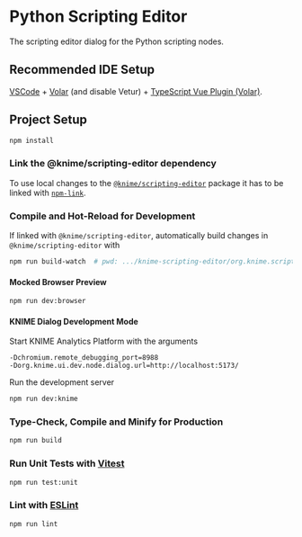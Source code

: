 # Python Scripting Editor

The scripting editor dialog for the Python scripting nodes.

## Recommended IDE Setup

[VSCode](https://code.visualstudio.com/) + [Volar](https://marketplace.visualstudio.com/items?itemName=Vue.volar) (and disable Vetur) + [TypeScript Vue Plugin (Volar)](https://marketplace.visualstudio.com/items?itemName=Vue.vscode-typescript-vue-plugin).

## Project Setup

```sh
npm install
```

### Link the @knime/scripting-editor dependency

To use local changes to the [`@knime/scripting-editor`](https://bitbucket.org/KNIME/knime-scripting-editor/src/master/org.knime.scripting.editor.js/) package it has to be linked with [`npm-link`](https://docs.npmjs.com/cli/v9/commands/npm-link).

### Compile and Hot-Reload for Development

If linked with `@knime/scripting-editor`, automatically build changes in `@knime/scripting-editor` with

```sh
npm run build-watch  # pwd: .../knime-scripting-editor/org.knime.scripting.editor.js/
```

#### Mocked Browser Preview

```sh
npm run dev:browser
```

#### KNIME Dialog Development Mode

Start KNIME Analytics Platform with the arguments

```
-Dchromium.remote_debugging_port=8988
-Dorg.knime.ui.dev.node.dialog.url=http://localhost:5173/
```

Run the development server

```sh
npm run dev:knime
```

### Type-Check, Compile and Minify for Production

```sh
npm run build
```

### Run Unit Tests with [Vitest](https://vitest.dev/)

```sh
npm run test:unit
```

### Lint with [ESLint](https://eslint.org/)

```sh
npm run lint
```
